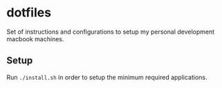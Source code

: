 # dotfiles
Set of instructions and configurations to setup my personal development macbook machines.


## Setup

Run `./install.sh` in order to setup the minimum required applications.
